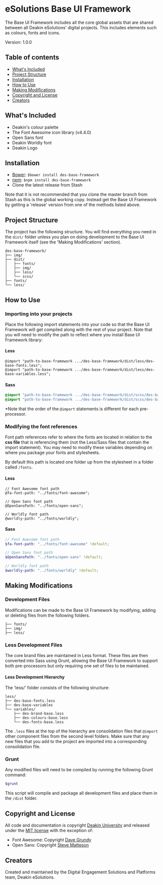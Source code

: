 # eSolutions Base UI Framework
The Base UI Framework includes all the core global assets that are shared between all Deakin eSolutions' digital projects. This includes elements such as colours, fonts and icons.

Version: 1.0.0

## Table of contents

- [What's Included](#whats-included)
- [Project Structure](#project-structre)
- [Installation](#installation)
- [How to Use](#how-to-use)
- [Making Modifications](#making-modifications)
- [Copyright and License](#copyright-and-license)
- [Creators](#creators)

## What's Included
* Deakin's colour palette
* The Font Awesome icon library (v4.4.0)
* Open Sans font
* Deakin Worldly font
* Deakin Logo

## Installation
* [Bower](http://bower.io/): `$bower install des-base-framework`
* [npm](https://www.npmjs.com/): `$npm install des-base-framework`
* Clone the latest release from Stash

Note that it is not recommended that you clone the master branch from Stash as this is the global working copy. Instead get the Base UI Framework by getting a 'release' version from one of the methods listed above.

## Project Structure
The project has the following structure. You will find everything you need in the ```dist/``` folder unless you plan on doing development to the Base UI Framework itself (see the 'Making Modifications' section).

```
des-base-framework/
├── img/
├── dist/
│   ├── fonts/
│   ├── img/
│   ├── less/
│   └── scss/
├── fonts/
└── less/
```

## How to Use

### Importing into your projects
Place the following import statements into your code so that the Base UI Framework will get compiled along with the rest of your project. Note that you will need to modify the path to reflect where you install Base UI Framework library:

#### Less
```less
@import "path-to-base-framework .../des-base-framework/dist/less/des-base-fonts.less";
@import "path-to-base-framework .../des-base-framework/dist/less/des-base-variables.less";
```

#### Sass
```scss
@import "path-to-base-framework .../des-base-framework/dist/scss/des-base-variables.scss";
@import "path-to-base-framework .../des-base-framework/dist/scss/des-base-fonts.scss";
```

*Note that the order of the ```@import``` statements is different for each pre-processor.

### Modifying the font references
Font path references refer to where the fonts are located in relation to the **css file** that is referencing them (not the Less/Sass files that contain the import statement). You may need to modify these variables depending on where you package your fonts and stylesheets.

By default this path is located one folder up from the stylesheet in a folder called ```/fonts```.

#### Less
```less
// Font Awesome font path
@fa-font-path: "../fonts/font-awesome";

// Open Sans font path
@OpenSansPath: "../fonts/open-sans";

// Worldly font path
@worldly-path: "../fonts/worldly";
```

#### Sass
```scss
// Font Awesome font path
$fa-font-path: "../fonts/font-awesome" !default;

// Open Sans font path
$OpenSansPath: "../fonts/open-sans" !default;

// Worldly font path
$worldly-path: "../fonts/worldly" !default;
```

## Making Modifications

### Development Files
Modifications can be made to the Base UI Framework by modifying, adding or deleting files from the following folders.

```
├── fonts/
├── img/
├── less/
```
### Less Development Files
The core brand files are maintained in Less format. These files are then converted into Sass using Grunt, allowing the Base UI Framework to support both pre-processors but only requiring one set of files to be maintained.

#### Less Development Hierarchy
The 'less/' folder consists of the following structure:
```
less/
├── des-base-fonts.less
├── des-base-variables
└── variables/
    ├── des-brand-base.less
    ├── des-colours-base.less
    └── des-fonts-base.less
```

The ```.less``` files at the top of the hierarchy are consolidation files that ```@import``` other component files from the second level folders. Make sure that any new files that you add to the project are imported into a corresponding consolidation file.

### Grunt
Any modified files will need to be compiled by running the following Grunt command:
```bash
$grunt
```

This script will compile and package all development files and place them in the ```/dist``` folder.

## Copyright and License
All code and documentation is copyright [Deakin University](http://deakin.edu.au) and released under the [MIT license](https://opensource.org/licenses/MIT) with the exception of:

* Font Awesome: Copyright [Dave Grundy](http://fontawesome.io/license/)
* Open Sans: Copyright [Steve Matteson](http://www.monotype.com/studio/steve-matteson)

## Creators
Created and maintained by the Digital Engagement Solutions and Platforms team, Deakin eSolutions.
